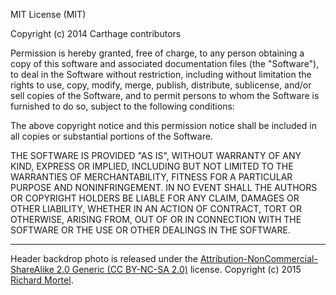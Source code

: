 MIT License (MIT)

Copyright (c) 2014 Carthage contributors

Permission is hereby granted, free of charge, to any person obtaining a copy
of this software and associated documentation files (the "Software"), to deal
in the Software without restriction, including without limitation the rights
to use, copy, modify, merge, publish, distribute, sublicense, and/or sell
copies of the Software, and to permit persons to whom the Software is
furnished to do so, subject to the following conditions:

The above copyright notice and this permission notice shall be included in all
copies or substantial portions of the Software.

THE SOFTWARE IS PROVIDED "AS IS", WITHOUT WARRANTY OF ANY KIND, EXPRESS OR
IMPLIED, INCLUDING BUT NOT LIMITED TO THE WARRANTIES OF MERCHANTABILITY,
FITNESS FOR A PARTICULAR PURPOSE AND NONINFRINGEMENT. IN NO EVENT SHALL THE
AUTHORS OR COPYRIGHT HOLDERS BE LIABLE FOR ANY CLAIM, DAMAGES OR OTHER
LIABILITY, WHETHER IN AN ACTION OF CONTRACT, TORT OR OTHERWISE, ARISING FROM,
OUT OF OR IN CONNECTION WITH THE SOFTWARE OR THE USE OR OTHER DEALINGS IN THE
SOFTWARE.

***

Header backdrop photo is released under the [Attribution-NonCommercial-ShareAlike 2.0 Generic (CC BY-NC-SA 2.0)](https://creativecommons.org/licenses/by-nc-sa/2.0/) license. Copyright (c) 2015 [Richard Mortel](https://www.flickr.com/photos/prof_richard/).
